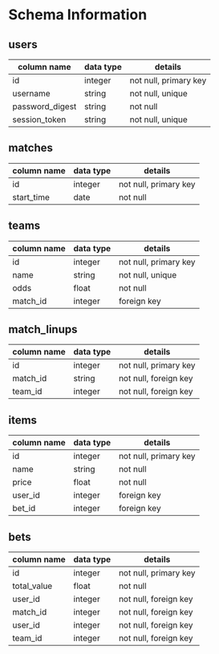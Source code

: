# Schema Information

## users
column name     | data type | details
----------------|-----------|-----------------------
id              | integer   | not null, primary key
username        | string    | not null, unique
password_digest | string    | not null
session_token   | string    | not null, unique

## matches
column name     | data type | details
----------------|-----------|-----------------------
id              | integer   | not null, primary key
start_time      | date      | not null

## teams
column name     | data type | details
----------------|-----------|-----------------------
id              | integer   | not null, primary key
name            | string    | not null, unique
odds            | float     | not null
match_id        | integer   | foreign key

## match_linups
column name     | data type | details
----------------|-----------|-----------------------
id              | integer   | not null, primary key
match_id        | string    | not null, foreign key
team_id         | integer   | not null, foreign key

## items
column name     | data type | details
----------------|-----------|-----------------------
id              | integer   | not null, primary key
name            | string    | not null
price           | float     | not null
user_id         | integer   | foreign key
bet_id          | integer   | foreign key

## bets
column name     | data type | details
----------------|-----------|-----------------------
id              | integer   | not null, primary key
total_value     | float     | not null
user_id         | integer   | not null, foreign key
match_id        | integer   | not null, foreign key
user_id         | integer   | not null, foreign key
team_id         | integer   | not null, foreign key
